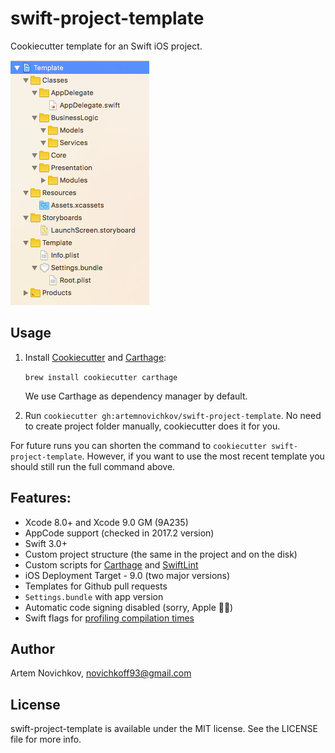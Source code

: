 # swift-project-template
Cookiecutter template for an Swift iOS project.

![swift-project-template](.github/example.png)

## Usage
1. Install [Cookiecutter](https://github.com/audreyr/cookiecutter) and [Carthage](https://github.com/Carthage/Carthage):
   
   `brew install cookiecutter carthage`
   
   We use Carthage as dependency manager by default.
    
2. Run `cookiecutter gh:artemnovichkov/swift-project-template`. No need to create project folder manually, cookiecutter does it for you.

For future runs you can shorten the command to `cookiecutter swift-project-template`. However, if you want to use the most recent template you should still run the full command above.

## Features:
* Xcode 8.0+ and Xcode 9.0 GM (9A235)
* AppCode support (checked in 2017.2 version)
* Swift 3.0+
* Custom project structure (the same in the project and on the disk)
* Custom scripts for [Carthage](https://github.com/Carthage/Carthage) and [SwiftLint](https://github.com/realm/SwiftLint)
* iOS Deployment Target - 9.0 (two major versions)
* Templates for Github pull requests
* `Settings.bundle` with app version
* Automatic code signing disabled (sorry, Apple 🤷‍♂️)
* Swift flags for [profiling compilation times](https://github.com/RobertGummesson/BuildTimeAnalyzer-for-Xcode)

## Author

Artem Novichkov, novichkoff93@gmail.com

## License

swift-project-template is available under the MIT license. See the LICENSE file for more info.
